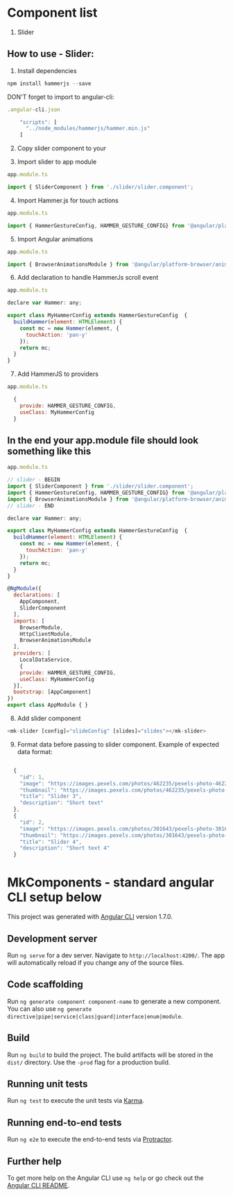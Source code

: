 # Component list
1. Slider


## How to use - Slider:

1. Install dependencies
```javascript
npm install hammerjs --save
```

DON'T forget to import to angular-cli:
```javascript
.angular-cli.json

    "scripts": [
      "../node_modules/hammerjs/hammer.min.js"
    ]
```
2. Copy slider component to your 

3. Import slider to app module
```javascript
app.module.ts

import { SliderComponent } from './slider/slider.component';
```

4. Import Hammer.js for touch actions
```javascript
app.module.ts

import { HammerGestureConfig, HAMMER_GESTURE_CONFIG} from '@angular/platform-browser';
```

5. Import Angular animations
```javascript
app.module.ts

import { BrowserAnimationsModule } from '@angular/platform-browser/animations';
```

6. Add declaration to handle HammerJs scroll event
```javascript
app.module.ts

declare var Hammer: any;

export class MyHammerConfig extends HammerGestureConfig  {
  buildHammer(element: HTMLElement) {
    const mc = new Hammer(element, {
      touchAction: 'pan-y'
    });
    return mc;
  }
}
```

7. Add HammerJS to providers
```javascript
app.module.ts

  {
    provide: HAMMER_GESTURE_CONFIG,
    useClass: MyHammerConfig
  }
```

## In the end your app.module file should look something like this
```javascript
app.module.ts

// slider - BEGIN
import { SliderComponent } from './slider/slider.component';
import { HammerGestureConfig, HAMMER_GESTURE_CONFIG} from '@angular/platform-browser';
import { BrowserAnimationsModule } from '@angular/platform-browser/animations';
// slider - END

declare var Hammer: any;

export class MyHammerConfig extends HammerGestureConfig  {
  buildHammer(element: HTMLElement) {
    const mc = new Hammer(element, {
      touchAction: 'pan-y'
    });
    return mc;
  }
}

@NgModule({
  declarations: [
    AppComponent,
    SliderComponent
  ],
  imports: [
    BrowserModule,
    HttpClientModule,
    BrowserAnimationsModule
  ],
  providers: [
    LocalDataService,
    {
    provide: HAMMER_GESTURE_CONFIG,
    useClass: MyHammerConfig
  }],
  bootstrap: [AppComponent]
})
export class AppModule { }
```

8. Add slider component
```javascript
<mk-slider [config]="slideConfig" [slides]="slides"></mk-slider>
```

9. Format data before passing to slider component. Example of expected data format:
```javascript

  {
    "id": 1,
    "image": "https://images.pexels.com/photos/462235/pexels-photo-462235.jpeg?h=350&auto=compress&cs=tinysrgb",
    "thumbnail": "https://images.pexels.com/photos/462235/pexels-photo-462235.jpeg?h=350&auto=compress&cs=tinysrgb",
    "title": "Slider 3",
    "description": "Short text"
  },
  {
    "id": 2,
    "image": "https://images.pexels.com/photos/301643/pexels-photo-301643.jpeg?w=940&h=650&auto=compress&cs=tinysrgb",
    "thumbnail": "https://images.pexels.com/photos/301643/pexels-photo-301643.jpeg?w=940&h=650&auto=compress&cs=tinysrgb",
    "title": "Slider 4",
    "description": "Short text 4"
  }

```

# MkComponents - standard angular CLI setup below

This project was generated with [Angular CLI](https://github.com/angular/angular-cli) version 1.7.0.

## Development server

Run `ng serve` for a dev server. Navigate to `http://localhost:4200/`. The app will automatically reload if you change any of the source files.

## Code scaffolding

Run `ng generate component component-name` to generate a new component. You can also use `ng generate directive|pipe|service|class|guard|interface|enum|module`.

## Build

Run `ng build` to build the project. The build artifacts will be stored in the `dist/` directory. Use the `-prod` flag for a production build.

## Running unit tests

Run `ng test` to execute the unit tests via [Karma](https://karma-runner.github.io).

## Running end-to-end tests

Run `ng e2e` to execute the end-to-end tests via [Protractor](http://www.protractortest.org/).

## Further help

To get more help on the Angular CLI use `ng help` or go check out the [Angular CLI README](https://github.com/angular/angular-cli/blob/master/README.md).
